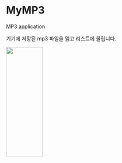 # MyMP3
MP3 application

기기에 저장된 mp3 파일을 읽고 리스트에 올립니다.

<img src="https://user-images.githubusercontent.com/74638588/147723587-fbf8c8a2-307c-4bde-a2c8-338493a5fa75.png" width="100" height="300">

